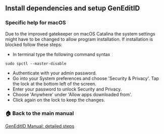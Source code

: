 ## Install dependencies and setup GenEditID

### Specific help for macOS

Due to the improved gatekeeper on macOS Catalina the system settings might have to be changed to allow program installation. If installation is blocked follow these steps:
- In terminal type the following command syntax
```
sudo spctl --master-disable
```
- Authenticate with your admin password.
- Go into your System preferences and choose 'Security & Privacy'. Tap the lock at the bottom left of the screen.
- Enter your password to unlock Security and Privacy.
- Choose 'Anywhere' under 'Allow apps downloaded from'.
- Click again on the lock to keep the changes.

### :house: Back to the main manual
[GenEditID Manual: detailed steps](manual.md)
